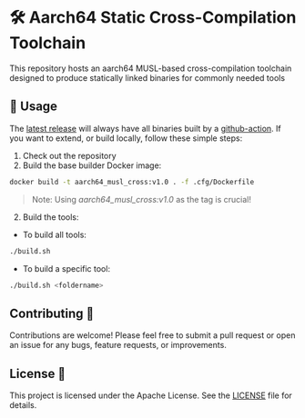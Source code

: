 # 🛠️ Aarch64 Static Cross-Compilation Toolchain

This repository hosts an aarch64 MUSL-based cross-compilation toolchain designed to produce statically linked binaries for commonly needed tools

## 🚀 Usage

The [latest release](https://github.com/tiiuae/pentesting_toolbelt/releases/tag/main) will always have all binaries built by a [github-action](https://github.com/tiiuae/pentesting_toolbelt/blob/main/.github/workflows/build.yml).
If you want to extend, or build locally, follow these simple steps:

1. Check out the repository
2. Build the base builder Docker image:

```sh
docker build -t aarch64_musl_cross:v1.0 . -f .cfg/Dockerfile
```

> Note: Using _aarch64_musl_cross:v1.0_ as the tag is crucial!

2. Build the tools:

- To build all tools:

```sh
./build.sh
```

- To build a specific tool:

```sh
./build.sh <foldername>
```

## Contributing 🤝

Contributions are welcome! Please feel free to submit a pull request or open an issue for any bugs, feature requests, or improvements.

## License 📜

This project is licensed under the Apache License. See the [LICENSE](LICENSE.md) file for details.
